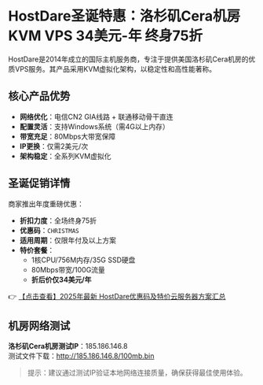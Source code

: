 # HostDare圣诞特惠：洛杉矶Cera机房KVM VPS 34美元-年 终身75折

HostDare是2014年成立的国际主机服务商，专注于提供美国洛杉矶Cera机房的优质VPS服务。其产品采用KVM虚拟化架构，以稳定性和高性能著称。

## 核心产品优势

- **网络优化**：电信CN2 GIA线路 + 联通移动骨干直连
- **配置灵活**：支持Windows系统（需4G以上内存）
- **带宽充足**：80Mbps大带宽保障
- **IP更换**：仅需2美元/次
- **架构稳定**：全系列KVM虚拟化

## 圣诞促销详情

商家推出年度重磅优惠：
- **折扣力度**：全场终身75折
- **优惠码**：`CHRISTMAS`
- **适用周期**：仅限年付及以上方案
- **特价套餐**：
  - 1核CPU/756M内存/35G SSD硬盘
  - 80Mbps带宽/100G流量
  - **折后价仅34美元/年**

👉 [【点击查看】2025年最新 HostDare优惠码及特价云服务器方案汇总](https://bit.ly/hostdare)

## 机房网络测试

**洛杉矶Cera机房测试IP**：185.186.146.8  
测试文件下载：http://185.186.146.8/100mb.bin

> 提示：建议通过测试IP验证本地网络连接质量，确保获得最佳使用体验。